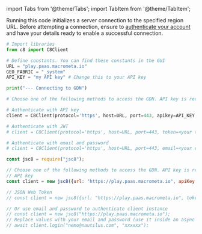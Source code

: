 import Tabs from '@theme/Tabs';
import TabItem from '@theme/TabItem';

Running this code initializes a server connection to the specified region URL. Before attempting a connection, ensure to [authenticate your account](../account-management/auth/index.md) and have your details ready to enable a successful connection.  

<Tabs groupId="operating-systems">
<TabItem value="py" label="Python SDK">

```py
# Import libraries
from c8 import C8Client

# Define constants. You can find these constants in the GUI
URL = "play.paas.macrometa.io"
GEO_FABRIC = "_system"
API_KEY = "my API key" # Change this to your API key

print("--- Connecting to GDN")

# Choose one of the following methods to access the GDN. API key is recommended.

# Authenticate with API key
client = C8Client(protocol='https', host=URL, port=443, apikey=API_KEY, geofabric=GEO_FABRIC)

# Authenticate with JWT
# client = C8Client(protocol='https', host=URL, port=443, token=<your token>, geofabric=GEO_FABRIC))

# Authenticate with email and password
# client = C8Client(protocol='https', host=URL, port=443, email=<your email id>, password=<your password>, geofabric=GEO_FABRIC)
```

</TabItem>
<TabItem value="js" label="JavaScript SDK">

```js
const jsc8 = require("jsc8");

// Choose one of the following methods to access the GDN. API key is recommended.
// API key
const client = new jsc8({url: "https://play.paas.macrometa.io", apiKey: "XXXX", fabricName: '_system'});

// JSON Web Token
// const client = new jsc8({url: "https://play.paas.macrometa.io", token: "XXXX", fabricName: '_system'});

// Or use email and password to authenticate client instance
// const client = new jsc8("https://play.paas.macrometa.io");
// Replace values with your email and password (use it inside an async function).
// await client.login("nemo@nautilus.com", "xxxxxx"); 
```

</TabItem>
</Tabs>
